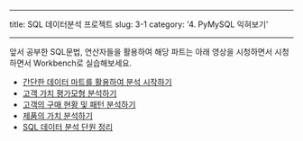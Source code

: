 ﻿---

title: SQL 데이터분석 프로젝트
slug: 3-1
category: '4. PyMySQL 익혀보기'

---

앞서 공부한 SQL문법, 연산자들을 활용하여 해당 파트는 아래 영상을 시청하면서 시청하면서 Workbench로 실습해보세요. 

- [간단한 데이터 마트를 활용하여 분석 시작하기](https://www.boostcourse.org/ds102/lecture/373474)
- [고객 가치 평가모형 분석하기](https://www.boostcourse.org/ds102/lecture/373475)
- [고객의 구매 현황 및 패턴 분석하기](https://www.boostcourse.org/ds102/lecture/373476)
- [제품의 가치 분석하기](https://www.boostcourse.org/ds102/lecture/373481)
- [SQL 데이터 분석 단원 정리](https://www.boostcourse.org/ds102/lecture/373485)

